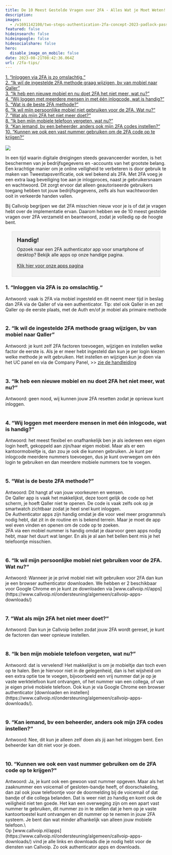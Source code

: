 ```yaml
---
title: De 10 Meest Gestelde Vragen over 2FA - Alles Wat je Moet Weten!
description: 
images:
  - /v1691142108/two-steps-authentication-2fa-concept-2023-padlock-passcode-code-showing-smart-phone-business-person-s-hands-validate-password-identity-verification-cyber-security-technology.jpg
featured: false
hideinsearch: false
hideingoogle: false
hidesocialshare: false
hero:
  disable_image_on_mobile: false
date: 2023-08-21T08:42:36.064Z
url: /2fa-tips/
---
```

<a href="#1">1. “Inloggen via 2FA is zo omslachtig.“</a><br>
<a href="#2">2. “Ik wil de ingestelde 2FA methode graag wijzigen, bv van mobiel naar Qaller”</a><br>
<a href="#3">3. “Ik heb een nieuwe mobiel en nu doet 2FA het niet meer, wat nu?”</a><br>
<a href="#4">4. “Wij loggen met meerdere mensen in met één inlogcode, wat is handig?”</a><br>
<a href="#5">5. “Wat is de beste 2FA methode?”</a><br>
<a href="#6">6. “Ik wil mijn persoonlijke mobiel niet gebruiken voor de 2FA. Wat nu?“</a><br>
<a href="#7">7. “Wat als mijn 2FA het niet meer doet?“</a><br>
<a href="#8">8. “Ik ben mijn mobiele telefoon vergeten, wat nu?”</a><br>
<a href="#9">9. “Kan iemand, bv een beheerder, anders ook mijn 2FA codes instellen?“</a><br>
<a href="#10">10. “Kunnen we ook een vast nummer gebruiken om de 2FA code op te krijgen?“</a><br><br>
<img src="https://res.cloudinary.com/callvoip/image/upload/v1691142108/two-steps-authentication-2fa-concept-2023-padlock-passcode-code-showing-smart-phone-business-person-s-hands-validate-password-identity-verification-cyber-security-technology.jpg">

In een tijd waarin digitale dreigingen steeds geavanceerder worden, is het beschermen van je bedrijfsgegevens en -accounts van het grootste belang. Een krachtige manier om je online veiligheid te verbeteren is door gebruik te maken van Tweestapsverificatie, ook wel bekend als 2FA. Met 2FA voeg je een extra laag beveiliging toe aan je inlogproces, naast je gebruikersnaam en wachtwoord. Dit zorgt ervoor dat alleen geautoriseerde gebruikers toegang hebben tot jouw bedrijfsgegevens, zelfs als hun wachtwoorden ooit in verkeerde handen vallen.

Bij Callvoip begrijpen we dat 2FA misschien nieuw voor je is of dat je vragen hebt over de implementatie ervan. Daarom hebben we de 10 meest gestelde vragen over 2FA verzameld en beantwoord, zodat je volledig op de hoogte bent.

<div style="background-color: #f3f3f3; border: 1px solid #e0e0e0; padding: 15px; margin: 20px;">
    <p style="font-size: 18px; font-weight: bold; margin: 0;">Handig!</p>
    <p style="font-size: 14px; margin: 10px 0;">Opzoek naar een 2FA authenticator app voor smartphone of desktop? Bekijk alle apps op onze handige pagina.<br><br><a href="/apps/" target="_blank" class="button">Klik hier voor onze apps pagina</a></p>
</div>
<div id="1"></div>

<h3>1. “Inloggen via 2FA is zo omslachtig.“</h3>
   Antwoord: vaak is 2FA via mobiel ingesteld en dit neemt meer tijd in beslag dan 2FA via de Qaller of via een authenticator.
   Tip: stel ook Qaller in en zet Qaller op de eerste plaats, met de Auth en/of je mobiel als primaire methode<div id="2"></div>
<br><h3>2. “Ik wil de ingestelde 2FA methode graag wijzigen, bv van mobiel naar Qaller”</h3>
   Antwoord: je kunt zelf 2FA factoren toevoegen, wijzigen en instellen welke factor de eerste is. Als je er meer hebt ingesteld dan kun je per login kiezen welke methode je wilt gebruiken.
   Het instellen en wijzigen kun je doen via het UC panel en via de Company Panel, >> <a href="https://www.callvoip.nl/ondersteuning/algemeen/2fa-wijzgen/" target="_blank">zie de handleiding</a><div id="3"></div>
<br><h3>3. “Ik heb een nieuwe mobiel en nu doet 2FA het niet meer, wat nu?”</h3>
   Antwoord: geen nood, wij kunnen jouw 2FA resetten zodat je opnieuw kunt inloggen.<div id="4"></div>
<br><h3>4. “Wij loggen met meerdere mensen in met één inlogcode, wat is handig?”</h3>
   Antwoord: het meest flexibel en onafhankelijk ben je als iedereen een eigen login heeft, gekoppeld aan zijn/haar eigen mobiel.
   Maar als er een kantoormobieltje is, dan zou je ook die kunnen gebruiken.
   Je kunt per inlogcode meerdere nummers toevoegen, dus je kunt overwegen om één login te gebruiken en dan meerdere mobiele nummers toe te voegen.<div id="5"></div>
<br><h3>5. “Wat is de beste 2FA methode?”</h3>
   Antwoord: Dit hangt af van jouw voorkeuren en wensen.<br>
De Qaller app is vaak het makkelijkst, deze toont gelijk de code op het scherm, je hoeft Qaller niet te openen. De code is vaak zelfs ook op je smartwatch zichtbaar zodat je heel snel kunt inloggen.<br>
De Authenticator apps zijn handig omdat je die voor veel meer programma’s nodig hebt, dat zit in de routine en is bekend terrein. Maar je moet de app wel even vinden en openen om de code op te zoeken.<br>
2FA via een mobiel nummer is handig omdat je daarvoor geen apps nodig hebt, maar het duurt wat langer. En als je al aan het bellen bent mis je het telefoontje misschien.<div id="6"></div>
<br><h3>6. “Ik wil mijn persoonlijke mobiel niet gebruiken voor de 2FA. Wat nu?“</h3>
   Antwoord: Wanneer je je privé mobiel niet wilt gebruiken voor 2FA dan kun je een browser authenticator downloaden. We hebben er 2 beschikbaar voor Google Chrome en je kunt ze downloaden via [www.callvoip.nl/apps](https://www.callvoip.nl/ondersteuning/algemeen/callvoip-apps-downloads/)<div id="7"></div>
<br><h3>7. “Wat als mijn 2FA het niet meer doet?“</h3>
   Antwoord: Dan kun je Callvoip bellen zodat jouw 2FA wordt gereset, je kunt de factoren dan weer opnieuw instellen.<div id="8"></div>
<br><h3>8. “Ik ben mijn mobiele telefoon vergeten, wat nu?”</h3>
   Antwoord: dat is vervelend! Het makkelijkst is om je mobieltje dan toch even op te halen. Ben je hiervoor niet in de gelegenheid, dan is het wijsheid om een extra optie toe te voegen, bijvoorbeeld een vrij nummer dat je op je vaste werktelefoon kunt ontvangen, of het nummer van een collega, of van je eigen privé mobiele telefoon. Ook kun je via Google Chrome een browser authenticator [downloaden en instellen](https://www.callvoip.nl/ondersteuning/algemeen/callvoip-apps-downloads/).<div id="9"></div>
<br><h3>9. “Kan iemand, bv een beheerder, anders ook mijn 2FA codes instellen?“</h3>
   Antwoord: Nee, dit kun je alleen zelf doen als jij aan het inloggen bent. Een beheerder kan dit niet voor je doen.<div id="10"></div>
<br><h3>10. “Kunnen we ook een vast nummer gebruiken om de 2FA code op te krijgen?"</h3>
    Antwoord: Ja, je kunt ook een gewoon vast nummer opgeven. Maar als het zaaknummer een voicemail of gesloten-bandje heeft, of doorschakeling, dan zal ook jouw telefoontje voor de doormelding bij de voicemail of dat bandje of die collega belanden. Dat is weer niet zo handig en komt ook de veiligheid niet ten goede.
    Het kan een overweging zijn om een apart vast nummer te gebruiken, dit nummer zo in te stellen dat je hem op je vaste kantoortoestel kunt ontvangen en dit nummer op te nemen in jouw 2FA systeem. Je bent dan wat minder afhankelijk van alleen jouw mobiele telefoon.\
<br>Op [www.callvoip.nl/apps](https://www.callvoip.nl/ondersteuning/algemeen/callvoip-apps-downloads/) vind je alle links en downloads die je nodig hebt voor de diensten van Callvoip. Zo ook authenticator apps en downloads.
